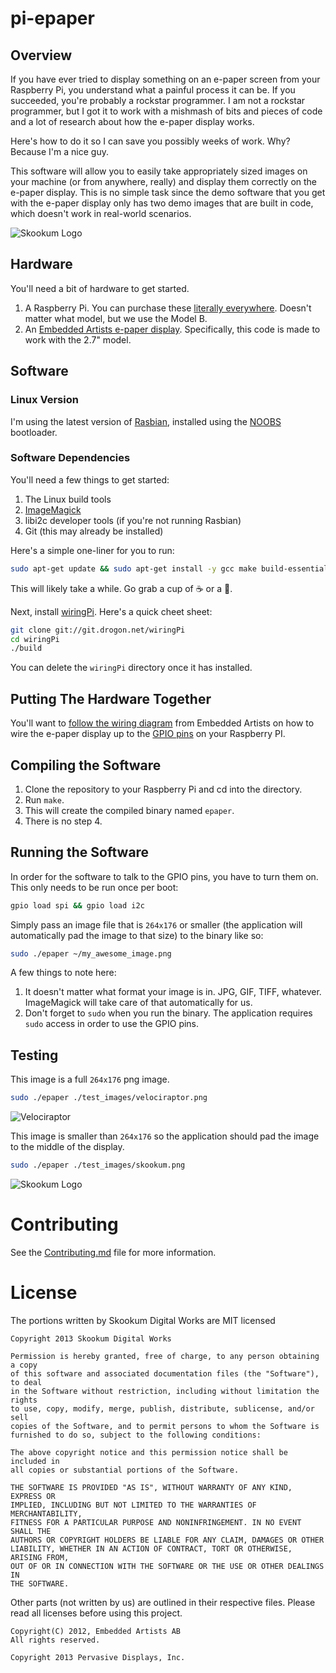 # pi-epaper

## Overview

If you have ever tried to display something on an e-paper screen from your Raspberry Pi, you understand what a painful process it can be. If you succeeded, you're probably a rockstar programmer. I am not a rockstar programmer, but I got it to work with a mishmash of bits and pieces of code and a lot of research about how the e-paper display works.

Here's how to do it so I can save you possibly weeks of work. Why? Because I'm a nice guy.

This software will allow you to easily take appropriately sized images on your machine (or from anywhere, really) and display them correctly on the e-paper display. This is no simple task since the demo software that you get with the e-paper display only has two demo images that are built in code, which doesn't work in real-world scenarios.

![Skookum Logo](screenshots/skookum.jpg)

## Hardware

You'll need a bit of hardware to get started.

1. A Raspberry Pi. You can purchase these [literally everywhere](https://www.google.com/search?q=raspberry+pi&tbm=shop). Doesn't matter what model, but we use the Model B.
2. An [Embedded Artists e-paper display](http://www.embeddedartists.com/products/displays/lcd_27_epaper.php). Specifically, this code is made to work with the 2.7" model.

## Software

### Linux Version

I'm using the latest version of [Rasbian](http://www.raspbian.org/), installed using the [NOOBS](http://www.raspberrypi.org/downloads) bootloader.

### Software Dependencies

You'll need a few things to get started:

1. The Linux build tools
2. [ImageMagick](http://www.imagemagick.org/)
3. libi2c developer tools (if you're not running Rasbian)
4. Git (this may already be installed)

Here's a simple one-liner for you to run:

```bash
sudo apt-get update && sudo apt-get install -y gcc make build-essential imagemagick git-core libi2c-dev
```

This will likely take a while. Go grab a cup of :coffee: or a :beer:.

Next, install [wiringPi](http://wiringpi.com/download-and-install/). Here's a quick cheet sheet:

```bash
git clone git://git.drogon.net/wiringPi
cd wiringPi
./build
```

You can delete the `wiringPi` directory once it has installed.

## Putting The Hardware Together

You'll want to [follow the wiring diagram](http://www.embeddedartists.com/sites/default/files/support/displays/epaper/Epaper_RaspberryPi.pdf) from Embedded Artists on how to wire the e-paper display up to the [GPIO pins](http://en.wikipedia.org/wiki/General-purpose_input/output) on your Raspberry PI.

## Compiling the Software

1. Clone the repository to your Raspberry Pi and cd into the directory.
2. Run `make`.
3. This will create the compiled binary named `epaper`.
4. There is no step 4.

## Running the Software

In order for the software to talk to the GPIO pins, you have to turn them on. This only needs to be run once per boot:

```bash
gpio load spi && gpio load i2c
```

Simply pass an image file that is `264x176` or smaller (the application will automatically pad the image to that size) to the binary like so:

```bash
sudo ./epaper ~/my_awesome_image.png
```

A few things to note here:

1. It doesn't matter what format your image is in. JPG, GIF, TIFF, whatever. ImageMagick will take care of that automatically for us.
2. Don't forget to `sudo` when you run the binary. The application requires `sudo` access in order to use the GPIO pins.

## Testing

This image is a full `264x176` png image.

```bash
sudo ./epaper ./test_images/velociraptor.png
```

![Velociraptor](screenshots/velociraptor.jpg)

This image is smaller than `264x176` so the application should pad the image to the middle of the display.

```bash
sudo ./epaper ./test_images/skookum.png
```

![Skookum Logo](screenshots/skookum.jpg)


# Contributing

See the [Contributing.md](Contributing.md) file for more information.

# License

The portions written by Skookum Digital Works are MIT licensed

```
Copyright 2013 Skookum Digital Works

Permission is hereby granted, free of charge, to any person obtaining a copy
of this software and associated documentation files (the "Software"), to deal
in the Software without restriction, including without limitation the rights
to use, copy, modify, merge, publish, distribute, sublicense, and/or sell
copies of the Software, and to permit persons to whom the Software is
furnished to do so, subject to the following conditions:

The above copyright notice and this permission notice shall be included in
all copies or substantial portions of the Software.

THE SOFTWARE IS PROVIDED "AS IS", WITHOUT WARRANTY OF ANY KIND, EXPRESS OR
IMPLIED, INCLUDING BUT NOT LIMITED TO THE WARRANTIES OF MERCHANTABILITY,
FITNESS FOR A PARTICULAR PURPOSE AND NONINFRINGEMENT. IN NO EVENT SHALL THE
AUTHORS OR COPYRIGHT HOLDERS BE LIABLE FOR ANY CLAIM, DAMAGES OR OTHER
LIABILITY, WHETHER IN AN ACTION OF CONTRACT, TORT OR OTHERWISE, ARISING FROM,
OUT OF OR IN CONNECTION WITH THE SOFTWARE OR THE USE OR OTHER DEALINGS IN
THE SOFTWARE.
```

Other parts (not written by us) are outlined in their respective files. Please read all licenses before using this project.

```
Copyright(C) 2012, Embedded Artists AB
All rights reserved.
```

```
Copyright 2013 Pervasive Displays, Inc.
```
